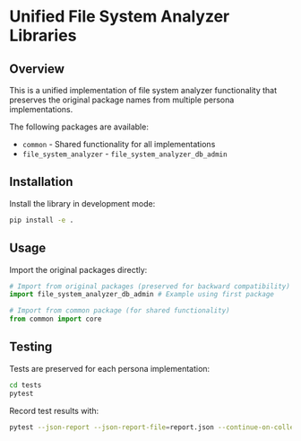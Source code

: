 # Unified File System Analyzer Libraries

## Overview
This is a unified implementation of file system analyzer functionality 
that preserves the original package names from multiple persona implementations.

The following packages are available:
- `common` - Shared functionality for all implementations
- `file_system_analyzer` - `file_system_analyzer_db_admin`

## Installation
Install the library in development mode:

```bash
pip install -e .
```

## Usage
Import the original packages directly:

```python
# Import from original packages (preserved for backward compatibility)
import file_system_analyzer_db_admin # Example using first package

# Import from common package (for shared functionality)
from common import core
```

## Testing
Tests are preserved for each persona implementation:

```bash
cd tests
pytest
```

Record test results with:
```bash
pytest --json-report --json-report-file=report.json --continue-on-collection-errors
```
